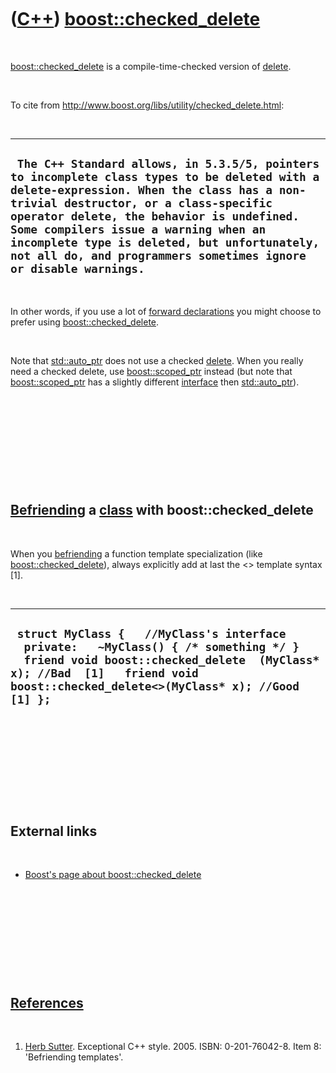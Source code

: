 
 

 

 

 

 

([C++](Cpp.md)) [boost::checked\_delete](CppBoostChecked_delete.md)
================================================================

 

[boost::checked\_delete](CppBoostChecked_delete.md) is a
compile-time-checked version of [delete](CppDelete.md).

 

To cite from <http://www.boost.org/libs/utility/checked_delete.html>:

 

  -----------------------------------------------------------------------------------------------------------------------------------------------------------------------------------------------------------------------------------------------------------------------------------------------------------------------------------------------------------------------------------------
  ` The C++ Standard allows, in 5.3.5/5, pointers to incomplete class types to be deleted with a delete-expression. When the class has a non-trivial destructor, or a class-specific operator delete, the behavior is undefined. Some compilers issue a warning when an incomplete type is deleted, but unfortunately, not all do, and programmers sometimes ignore or disable warnings.`
  -----------------------------------------------------------------------------------------------------------------------------------------------------------------------------------------------------------------------------------------------------------------------------------------------------------------------------------------------------------------------------------------

 

In other words, if you use a lot of [forward
declarations](CppForwardDeclaration.md) you might choose to prefer
using [boost::checked\_delete](CppBoostChecked_delete.md).

 

Note that [std::auto\_ptr](CppStdAuto_ptr.md) does not use a checked
[delete](CppDelete.md). When you really need a checked delete, use
[boost::scoped\_ptr](CppBoostScoped_ptr.md) instead (but note that
[boost::scoped\_ptr](CppBoostScoped_ptr.md) has a slightly different
[interface](CppInterface.md) then [std::auto\_ptr](CppStdAuto_ptr.md)).

 

 

 

 

 

[Befriending](CppFriend.md) a [class](CppClass.md) with boost::checked\_delete
--------------------------------------------------------------------------------

 

When you [befriending](CppFriend.md) a function template specialization
(like [boost::checked\_delete](CppBoostChecked_delete.md)), always
explicitly add at last the &lt;&gt; template syntax \[1\].

 

  ------------------------------------------------------------------------------------------------------------------------------------------------------------------------------------------------------------------------
  ` struct MyClass {   //MyClass's interface   private:   ~MyClass() { /* something */ }   friend void boost::checked_delete  (MyClass* x); //Bad  [1]   friend void boost::checked_delete<>(MyClass* x); //Good [1] };`
  ------------------------------------------------------------------------------------------------------------------------------------------------------------------------------------------------------------------------

 

 

 

 

 

External links
--------------

 

-   [Boost's page about
    boost::checked\_delete](http://www.boost.org/libs/utility/checked_delete.html)

 

 

 

 

 

[References](CppReferences.md)
-------------------------------

 

1.  [Herb Sutter](CppHerbSutter.md). Exceptional C++ style. 2005.
    ISBN: 0-201-76042-8. Item 8: 'Befriending templates'.

 

 

 

 

 

 

